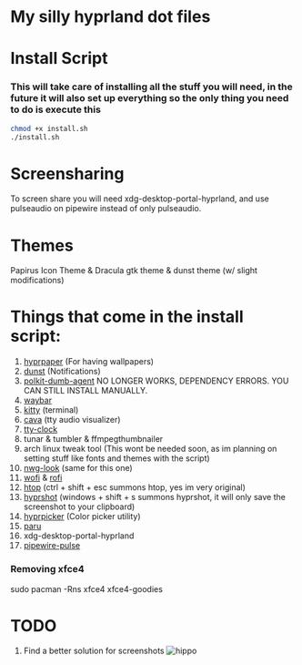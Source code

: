 # My silly hyprland dot files

# Install Script
### This will take care of installing all the stuff you will need, in the future it will also set up everything so the only thing you need to do is execute this

``` bash
chmod +x install.sh
./install.sh
```

# Screensharing
To screen share you will need xdg-desktop-portal-hyprland, and use pulseaudio on pipewire instead of only pulseaudio.

# Themes
Papirus Icon Theme & Dracula gtk theme & dunst theme (w/ slight modifications)

# Things that come in the install script:
1. [hyprpaper](https://github.com/hyprwm/hyprpaper) (For having wallpapers)
2. [dunst](https://github.com/dunst-project/dunst) (Notifications)
3. [polkit-dumb-agent](https://github.com/sandsmark/polkit-dumb-agent) NO LONGER WORKS, DEPENDENCY ERRORS. YOU CAN STILL INSTALL MANUALLY.
4. [waybar](https://github.com/Alexays/Waybar)
5. [kitty](https://github.com/kovidgoyal/kitty) (terminal)
6. [cava](https://github.com/karlstav/cava) (tty audio visualizer)
7. [tty-clock](https://github.com/xorg62/tty-clock)
8. tunar & tumbler & ffmpegthumbnailer
9. arch linux tweak tool (This wont be needed soon, as im planning on setting stuff like fonts and themes with the script)
10. [nwg-look](https://github.com/nwg-piotr/nwg-look) (same for this one)
11. [wofi](https://archlinux.org/packages/extra/x86_64/wofi/) & [rofi](https://github.com/davatorium/rofi)
12. [htop](https://htop.dev) (ctrl + shift + esc summons htop, yes im very original)
13. [hyprshot](https://github.com/Gustash/Hyprshot) (windows + shift + s summons hyprshot, it will only save the screenshot to your clipboard)
14. [hyprpicker](https://github.com/hyprwm/hyprpicker) (Color picker utility)
15. [paru](https://github.com/Morganamilo/paru)
16. xdg-desktop-portal-hyprland
17. [pipewire-pulse](https://archlinux.org/packages/extra/x86_64/pipewire-pulse/)

### Removing xfce4
sudo pacman -Rns xfce4 xfce4-goodies

# TODO
1. Find a better solution for screenshots
![hippo](https://media.tenor.com/qJRMLPlR3_8AAAAi/maxwell-cat.gif)
